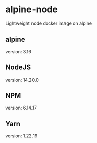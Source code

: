 # alpine-node
Lightweight node docker image on alpine

## alpine
version: 3.16

## NodeJS
version: 14.20.0

## NPM
version: 6.14.17

## Yarn
version: 1.22.19
